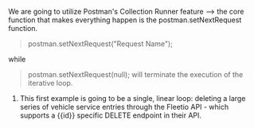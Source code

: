 
We are going to utilize Postman's Collection Runner feature --> the core function that makes
everything happen is the postman.setNextRequest function. 

> postman.setNextRequest("Request Name");

while

> postman.setNextRequest(null);
will terminate the execution of the iterative loop. 

1. This first example is going to be a single, linear loop: deleting a large series of vehicle service entries
through the Fleetio API - which supports a {{id}} specific DELETE endpoint in their API. 
